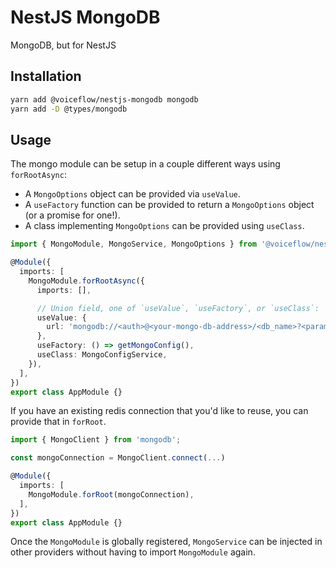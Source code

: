 # NestJS MongoDB

MongoDB, but for NestJS

## Installation

```sh
yarn add @voiceflow/nestjs-mongodb mongodb
yarn add -D @types/mongodb
```

## Usage

The mongo module can be setup in a couple different ways using `forRootAsync`:

- A `MongoOptions` object can be provided via `useValue`.
- A `useFactory` function can be provided to return a `MongoOptions` object (or a promise for one!).
- A class implementing `MongoOptions` can be provided using `useClass`.

```ts
import { MongoModule, MongoService, MongoOptions } from '@voiceflow/nestjs-mongodb';

@Module({
  imports: [
    MongoModule.forRootAsync({
      imports: [],

      // Union field, one of `useValue`, `useFactory`, or `useClass`:
      useValue: {
        url: 'mongodb://<auth>@<your-mongo-db-address>/<db_name>?<params>',
      },
      useFactory: () => getMongoConfig(),
      useClass: MongoConfigService,
    }),
  ],
})
export class AppModule {}
```

If you have an existing redis connection that you'd like to reuse, you can provide that in `forRoot`.

```ts
import { MongoClient } from 'mongodb';

const mongoConnection = MongoClient.connect(...)

@Module({
  imports: [
    MongoModule.forRoot(mongoConnection),
  ],
})
export class AppModule {}
```

Once the `MongoModule` is globally registered, `MongoService` can be injected in other providers without having to import `MongoModule` again.
